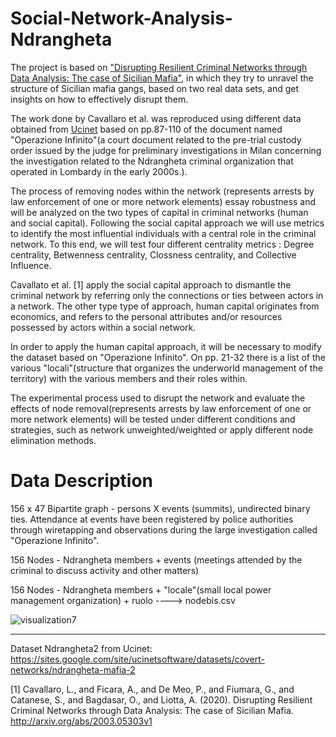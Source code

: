 # Social-Network-Analysis-Ndrangheta
The project is based on ["Disrupting Resilient Criminal Networks through Data Analysis: The case of Sicilian Mafia",](https://arxiv.org/abs/2003.05303v1) in which they try to unravel the structure of Sicilian mafia gangs, based on two real data sets, and get insights on how to effectively disrupt them.

The work done by Cavallaro et al. was reproduced using different data obtained from [Ucinet](https://sites.google.com/site/ucinetsoftware/datasets/covert-networks/ndrangheta-mafia-2) based on pp.87-110 of the document named "Operazione Infinito"(a court document related to the pre-trial custody order issued by the judge for preliminary investigations in Milan concerning the investigation related to the Ndrangheta criminal organization that operated in Lombardy in the early 2000s.).

The process of removing nodes within the network (represents arrests by law enforcement of one or more network elements) essay robustness and will be analyzed on the two types of capital in criminal networks (human and social capital). Following the social capital approach we will use metrics to identify the most influential individuals with a central role in the criminal network. To this end, we will test four different centrality metrics : Degree centrality, Betwenness centrality, Clossness centrality, and Collective Influence.

Cavallato et al. [1] apply the social capital approach to dismantle the criminal network by referring only the connections or ties between actors in a network. The other type type of approach, human capital originates from economics, and refers to the personal attributes and/or resources possessed by actors within a social network. 

In order to apply the human capital approach, it will be necessary to modify the dataset based on "Operazione Infinito". On pp. 21-32 there is a list of the various "locali"(structure that organizes the underworld management of the territory) with the various members and their roles within. 

The experimental process used to disrupt the network and evaluate the effects of node removal(represents arrests by law enforcement of one or more network elements) will be tested under different conditions and strategies, such as network unweighted/weighted or apply different node elimination methods.

# Data Description
156 x 47 Bipartite graph - persons X events (summits), undirected binary ties. Attendance at events have been registered by police authorities through wiretapping and observations during the large investigation called "Operazione Infinito".

156 Nodes - Ndrangheta members + events (meetings attended by the criminal to discuss activity and other matters)

156 Nodes - Ndrangheta members + "locale"(small local power management organization) + ruolo  ----> nodebis.csv


![visualization7](https://user-images.githubusercontent.com/33379163/222515244-208cdc29-18b7-401f-9882-52d220da10ee.png)




---
Dataset Ndrangheta2 from Ucinet: https://sites.google.com/site/ucinetsoftware/datasets/covert-networks/ndrangheta-mafia-2

[1] Cavallaro, L., and Ficara, A., and De Meo, P., and Fiumara, G., and Catanese, S., and Bagdasar, O., and Liotta, A. (2020). Disrupting Resilient Criminal Networks through Data Analysis: The case of Sicilian Mafia. http://arxiv.org/abs/2003.05303v1
